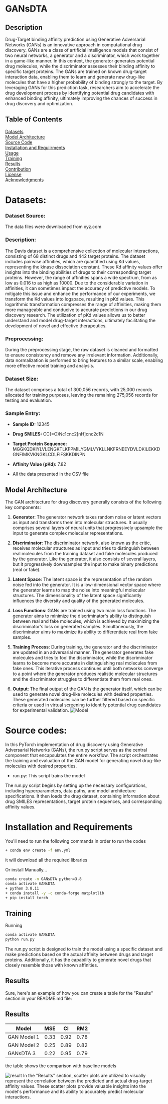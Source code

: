 # GANsDTA
## Description
Drug-Target binding affinity prediction using Generative Adversarial Networks (GANs) is an innovative approach in computational drug discovery. GANs are a class of artificial intelligence models that consist of two neural networks, a generator and a discriminator, which work together in a game-like manner. In this context, the generator generates potential drug molecules, while the discriminator assesses their binding affinity to specific target proteins. The GANs are trained on known drug-target interaction data, enabling them to learn and generate new drug-like molecules that have a higher probability of binding strongly to the target. By leveraging GANs for this prediction task, researchers aim to accelerate the drug development process by identifying potential drug candidates with enhanced binding affinity, ultimately improving the chances of success in drug discovery and optimization.

## Table of Contents
[Datasets](#datasets)  
[Model Architecture](#ModelArchitecture)  
[Source Code](#ModelArchitecture)  
[Installation and Requiirments](#Installation)  
[Usage](#Usage)  
[Training](#training)  
[Results](#results)  
[Contribution](#contribution)  
[License](#License)  
[Acknowledgments](#Acknowledgments)  

# Datasets:
### Dataset Source:
The data files were downloaded from xyz.com  
### Description:
The Davis dataset is a comprehensive collection of molecular interactions, consisting of 68 distinct drugs and 442 target proteins. The dataset includes pairwise affinities, which are quantified using Kd values, representing the kinase dissociation constant. These Kd affinity values offer insights into the binding abilities of drugs to their corresponding target proteins. However, the range of affinities spans a wide spectrum, from as low as 0.016 to as high as 10000. Due to the considerable variation in affinities, it can sometimes impact the accuracy of predictive models. To mitigate this issue and enhance the performance of our experiments, we transform the Kd values into logspace, resulting in pKd values. This logarithmic transformation compresses the range of affinities, making them more manageable and conducive to accurate predictions in our drug discovery research. The utilization of pKd values allows us to better understand and model drug-target interactions, ultimately facilitating the development of novel and effective therapeutics.  
### Preprocessing:
During the preprocessing stage, the raw dataset is cleaned and formatted to ensure consistency and remove any irrelevant information. Additionally, data normalization is performed to bring features to a similar scale, enabling more effective model training and analysis.
### Dataset Size:
The dataset comprises a total of 300,056 records, with 25,000 records allocated for training purposes, leaving the remaining 275,056 records for testing and evaluation.  
### Sample Entry:
+ **Sample ID:** 12345  
+ **Drug SMILES:** CC(=O)Nc1cnc2[nH]cnc2c1N  
+ **Target Protein Sequence:** MGGKQDKIYLVLENGKTLKFPMILYGMLVYKLLNKFRNEEYDVLDKILEKKDGNFIMKVKNGKLCDLFIFSKKDINPN  
+ **Affinity Value (pKd):** 7.82  

+ All the data presented in the CSV file

## Model Architecture
The GAN architecture for drug discovery generally consists of the following key components:

1. **Generator**: The generator network takes random noise or latent vectors as input and transforms them into molecular structures. It usually comprises several layers of neural units that progressively upsample the input to generate complex molecular representations.

2. **Discriminator**: The discriminator network, also known as the critic, receives molecular structures as input and tries to distinguish between real molecules from the training dataset and fake molecules produced by the generator. Like the generator, it also consists of several layers, but it progressively downsamples the input to make binary predictions (real or fake).

3. **Latent Space**: The latent space is the representation of the random noise fed into the generator. It is a low-dimensional vector space where the generator learns to map the noise into meaningful molecular structures. The dimensionality of the latent space significantly influences the diversity and quality of the generated molecules.

4. **Loss Functions**: GANs are trained using two main loss functions. The generator aims to minimize the discriminator's ability to distinguish between real and fake molecules, which is achieved by maximizing the discriminator's loss on generated samples. Simultaneously, the discriminator aims to maximize its ability to differentiate real from fake samples.

5. **Training Process**: During training, the generator and the discriminator are updated in an adversarial manner. The generator generates fake molecules and tries to fool the discriminator, while the discriminator learns to become more accurate in distinguishing real molecules from fake ones. This iterative process continues until both networks converge to a point where the generator produces realistic molecular structures and the discriminator struggles to differentiate them from real ones.

6. **Output**: The final output of the GAN is the generator itself, which can be used to generate novel drug-like molecules with desired properties. These generated molecules can be further filtered based on specific criteria or used in virtual screening to identify potential drug candidates for experimental validation.
![Model](model.jpg)

# Source codes:
In this PyTorch implementation of drug discovery using Generative Adversarial Networks (GANs), the run.py script serves as the central component that encapsulates the entire workflow. The script orchestrates the training and evaluation of the GAN model for generating novel drug-like molecules with desired properties.

+ run.py: This script trains the model

The run.py script begins by setting up the necessary configurations, including hyperparameters, data paths, and model architecture specifications. It then loads the drug dataset, containing information about drug SMILES representations, target protein sequences, and corresponding affinity values.

# Installation and Requirements
You'll need to run the following commands in order to run the codes
```sh
+ conda env create -f env.yml
```
it will download all the required libraries

Or install Manually...
```sh
conda create -n GANsDTA python=3.8
conda activate GANsDTA
+ python 3.8.11
+ conda install -y -c conda-forge matplotlib
+ pip install torch
```
## Training
Running
```sh
conda activate GANsDTA
python run.py
```
The run.py script is designed to train the model using a specific dataset and make predictions based on the actual affinity between drugs and target proteins. Additionally, it has the capability to generate novel drugs that closely resemble those with known affinities.
## Results

Sure, here's an example of how you can create a table for the "Results" section in your README.md file:

## Results

| Model       | MSE                 | CI                  | RM2                 |
|-------------|---------------------|---------------------|---------------------|
| GAN Model 1 | 0.33                | 0.92                | 0.78                |
| GAN Model 2 | 0.25                | 0.89                | 0.82                |
| GANsDTA   3 | 0.22                | 0.95                | 0.79                |

the table shows the comparison with baseline models


![result](davisaffin.png)
In the "Results" section, scatter plots are utilized to visually represent the correlation between the predicted and actual drug-target affinity values. These scatter plots provide valuable insights into the model's performance and its ability to accurately predict molecular interactions.
